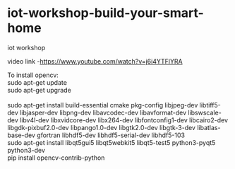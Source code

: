 # iot-workshop-build-your-smart-home
 iot workshop

video link -https://www.youtube.com/watch?v=j6i4YTFlYRA

To install opencv:
<br/>sudo apt-get update 
<br/>sudo apt-get upgrade  
<br/>sudo apt-get install build-essential cmake pkg-config libjpeg-dev libtiff5-dev libjasper-dev libpng-dev libavcodec-dev libavformat-dev libswscale-dev libv4l-dev libxvidcore-dev libx264-dev libfontconfig1-dev libcairo2-dev libgdk-pixbuf2.0-dev libpango1.0-dev libgtk2.0-dev libgtk-3-dev libatlas-base-dev gfortran libhdf5-dev libhdf5-serial-dev libhdf5-103
<br/>sudo apt-get install libqt5gui5 libqt5webkit5 libqt5-test5 python3-pyqt5 python3-dev
<br/>pip install opencv-contrib-python